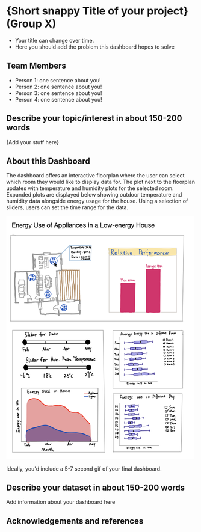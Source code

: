 # {Short snappy Title of your project} (Group X)

- Your title can change over time.
- Here you should add the problem this dashboard hopes to solve

## Team Members

- Person 1: one sentence about you!
- Person 2: one sentence about you!
- Person 3: one sentence about you!
- Person 4: one sentence about you!

## Describe your topic/interest in about 150-200 words

{Add your stuff here}

## About this Dashboard

The dashboard offers an interactive floorplan where the user can select which room they would like to display data for. The plot next to the floorplan updates with temperature and humidity plots for the selected room. Expanded plots are displayed below showing outdoor temperature and humidity data alongside energy usage for the house. Using a selection of sliders, users can set the time range for the data.

<img src ="docs/milestone_sketch.png" width="500px">

Ideally, you'd include a 5-7 second gif of your final dashboard.

## Describe your dataset in about 150-200 words

Add information about your dashboard here

## Acknowledgements and references 

